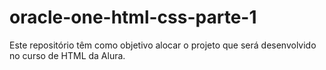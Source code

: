 # oracle-one-html-css-parte-1
Este repositório têm como objetivo alocar o projeto que será desenvolvido no curso de HTML da Alura.
